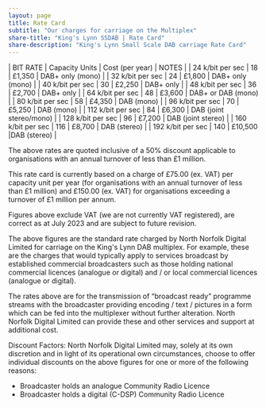 ```yaml
---
layout: page
title: Rate Card
subtitle: "Our charges for carriage on the Multiplex"
share-title: "King's Lynn SSDAB | Rate Card"
share-description: "King's Lynn Small Scale DAB carriage Rate Card"
---
```


| BIT RATE | Capacity Units | Cost (per year) | NOTES |
| 24 k/bit per sec | 18 | £1,350 | DAB+ only (mono) |
| 32 k/bit per sec | 24 | £1,800 | DAB+ only (mono) |
| 40 k/bit per sec | 30 | £2,250 | DAB+ only |
| 48 k/bit per sec | 36 | £2,700 | DAB+ only |
| 64 k/bit per sec | 48 | £3,600 | DAB+ or DAB (mono) |
| 80 k/bit per sec | 58 | £4,350 | DAB (mono) |
| 96 k/bit per sec | 70 | £5,250 | DAB (mono) |
| 112 k/bit per sec | 84 | £6,300 | DAB (joint stereo/mono) |
| 128 k/bit per sec | 96 | £7,200 | DAB (joint stereo) |
| 160 k/bit per sec | 116 | £8,700 | DAB (stereo) |
| 192 k/bit per sec | 140 | £10,500 |DAB (stereo) |

The above rates are quoted inclusive of a 50% discount applicable to organisations with an annual turnover of less than £1 million.

This rate card is currently based on a charge of £75.00 (ex. VAT) per capacity unit per year (for organisations with an annual turnover of less than £1 million) and £150.00 (ex. VAT) for organisations exceeding a turnover of £1 million per annum.

Figures above exclude VAT (we are not currently VAT registered), are correct as at July 2023 and are subject to future revision.

The above figures are the standard rate charged by North Norfolk Digital Limited for carriage on the King's Lynn DAB multiplex.
For example, these are the charges that would typically apply to services broadcast by established commercial broadcasters such as those holding
national commercial licences (analogue or digital) and / or local commercial licences (analogue or digital).

The rates above are for the transmission of “broadcast ready” programme streams with the broadcaster providing encoding / text / pictures in a form which can be fed into the multiplexer without further alteration.  North Norfolk Digital Limited can provide these and other services and support at additional cost.

Discount Factors:
North Norfolk Digital Limited may, solely at its own discretion and in light of its operational own circumstances, choose to offer individual discounts
on the above figures for one or more of the following reasons:

- Broadcaster holds an analogue Community Radio Licence
- Broadcaster holds a digital (C-DSP) Community Radio Licence
